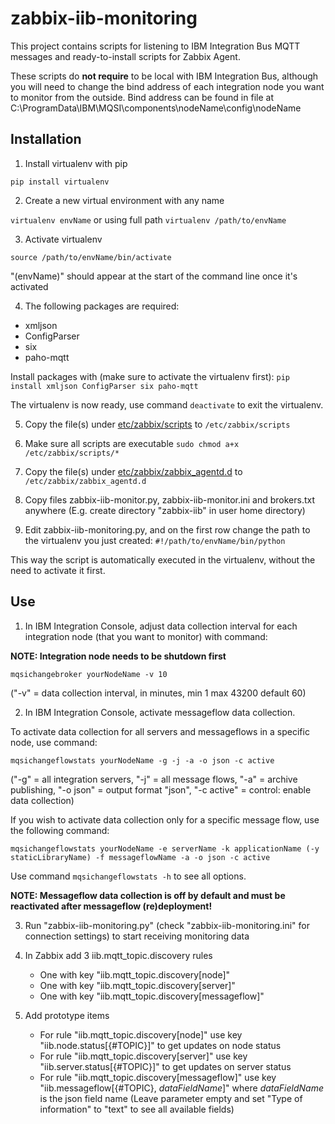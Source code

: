 # zabbix-iib-monitoring

This project contains scripts for listening to IBM Integration Bus MQTT messages and ready-to-install scripts for Zabbix Agent. 

These scripts do **not require** to be local with IBM Integration Bus, although you will need to change the bind address of each integration node you want to monitor from the outside. Bind address can be found in file at C:\ProgramData\IBM\MQSI\components\nodeName\config\nodeName

## Installation

1. Install virtualenv with pip

```pip install virtualenv```

2. Create a new virtual environment with any name

```virtualenv envName``` or using full path ```virtualenv /path/to/envName```

3. Activate virtualenv

```source /path/to/envName/bin/activate```

"(envName)" should appear at the start of the command line once it's activated

4. The following packages are required:
- xmljson
- ConfigParser
- six
- paho-mqtt

Install packages with (make sure to activate the virtualenv first):
```pip install xmljson ConfigParser six paho-mqtt```

The virtualenv is now ready, use command ```deactivate``` to exit the virtualenv.

5. Copy the file(s) under [etc/zabbix/scripts](etc/zabbix/scripts) to `/etc/zabbix/scripts`

6. Make sure all scripts are executable ```sudo chmod a+x /etc/zabbix/scripts/*```

7. Copy the file(s) under [etc/zabbix/zabbix_agentd.d](etc/zabbix/zabbix_agentd.d) to `/etc/zabbix/zabbix_agentd.d`

8. Copy files zabbix-iib-monitor.py, zabbix-iib-monitor.ini and brokers.txt anywhere (E.g. create directory "zabbix-iib" in user home directory)

9. Edit zabbix-iib-monitoring.py, and on the first row change the path to the virtualenv you just created:
```#!/path/to/envName/bin/python``` 

This way the script is automatically executed in the virtualenv, without the need to activate it first.

## Use

1. In IBM Integration Console, adjust data collection interval for each integration node (that you want to monitor) with command:

**NOTE: Integration node needs to be shutdown first**
```
mqsichangebroker yourNodeName -v 10
```
("-v" = data collection interval, in minutes, min 1 max 43200 default 60)

2. In IBM Integration Console, activate messageflow data collection.

To activate data collection for all servers and messageflows in a specific node, use command:
```
mqsichangeflowstats yourNodeName -g -j -a -o json -c active
```
("-g" = all integration servers, "-j" = all message flows, "-a" = archive publishing, "-o json" = output format "json", "-c active" = control: enable data collection)

If you wish to activate data collection only for a specific message flow, use the following command:
```
mqsichangeflowstats yourNodeName -e serverName -k applicationName (-y staticLibraryName) -f messageflowName -a -o json -c active
```
Use command ```mqsichangeflowstats -h``` to see all options.

**NOTE: Messageflow data collection is off by default and must be reactivated after messageflow (re)deployment!**

3. Run "zabbix-iib-monitoring.py" (check "zabbix-iib-monitoring.ini" for connection settings) to start receiving monitoring data

4. In Zabbix add 3 iib.mqtt_topic.discovery rules
   - One with key "iib.mqtt_topic.discovery[node]"
   - One with key "iib.mqtt_topic.discovery[server]"
   - One with key "iib.mqtt_topic.discovery[messageflow]"
   
5. Add prototype items
   - For rule "iib.mqtt_topic.discovery[node]" use key "iib.node.status[{#TOPIC}]" to get updates on node status
   - For rule "iib.mqtt_topic.discovery[server]" use key "iib.server.status[{#TOPIC}]" to get updates on server status
   - For rule "iib.mqtt_topic.discovery[messageflow]" use key "iib.messageflow[{#TOPIC}, *dataFieldName*]" where *dataFieldName* is the json field name (Leave parameter empty and set "Type of information" to "text" to see all available fields)



